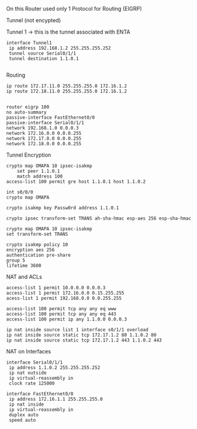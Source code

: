 On this Router used only 1 Protocol for Routing (EIGRP)


Tunnel (not encypted)

Tunnel 1 -> this is the tunnel associated with ENTA 

```
interface Tunnel1
 ip address 192.168.1.2 255.255.255.252
 tunnel source Serial0/1/1
 tunnel destination 1.1.0.1
 
```

Routing 

```
ip route 172.17.11.0 255.255.255.0 172.16.1.2 
ip route 172.18.11.0 255.255.255.0 172.16.1.2 


router eigrp 100
no auto-summary
passive-interface FastEthernet0/0
passive-interface Serial0/1/1
network 192.168.1.0 0.0.0.3
network 172.16.0.0 0.0.0.255
network 172.17.0.0 0.0.0.255
network 172.18.0.0 0.0.0.255
 ```
 
 
 Tunnel Encryption
 
```
crypto map OMAPA 10 ipsec-isakmp
    set peer 1.1.0.1
    match address 100
access-list 100 permit gre host 1.1.0.1 host 1.1.0.2
```
```
int s0/0/0
crypto map OMAPA
```
```
crypto isakmp key Passw0rd address 1.1.0.1
```

```
crypto ipsec transform-set TRANS ah-sha-hmac esp-aes 256 esp-sha-hmac
```


```
crypto map OMAPA 10 ipsec-isakmp
set transform-set TRANS
```


```
crypto isakmp policy 10
encryption aes 256
authentication pre-share
group 5
lifetime 3600
```


NAT and ACLs



```
access-list 1 permit 10.0.0.0 0.0.0.3
access-list 1 permit 172.16.0.0 0.15.255.255
acess-list 1 permit 192.168.0.0 0.0.255.255
```
```
access-list 100 permit tcp any any eq www
access-list 100 permit tcp any any eq 443
access-list 100 permit ip any 1.1.0.0 0.0.0.3

```


```
ip nat inside source list 1 interface s0/1/1 overload
ip nat inside source static tcp 172.17.1.2 80 1.1.0.2 80 
ip nat inside source static tcp 172.17.1.2 443 1.1.0.2 443 
```

NAT on Interfaces

```
interface Serial0/1/1
 ip address 1.1.0.2 255.255.255.252
 ip nat outside
 ip virtual-reassembly in
 clock rate 125000
```

```
interface FastEthernet0/0
 ip address 172.16.1.1 255.255.255.0
 ip nat inside
 ip virtual-reassembly in
 duplex auto
 speed auto
```

